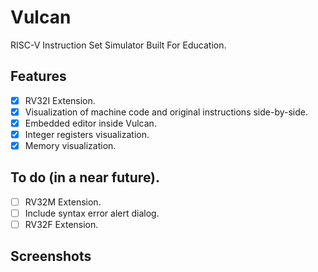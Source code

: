 # Vulcan
RISC-V Instruction Set Simulator Built For Education.

## Features
- [x] RV32I Extension.
- [x] Visualization of machine code and original instructions side-by-side.
- [x] Embedded editor inside Vulcan.
- [x] Integer registers visualization.
- [x] Memory visualization.

## To do (in a near future).
- [ ] RV32M Extension.
- [ ] Include syntax error alert dialog.
- [ ] RV32F Extension.

## Screenshots


